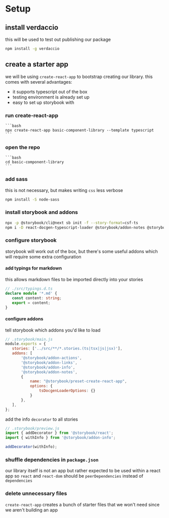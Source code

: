 # Setup
## install verdaccio
this will be used to test out publishing our package
```bash
npm install -g verdaccio
```

## create a starter app
we will be using `create-react-app` to bootstrap creating our library. this comes with several advantages: 
* it supports typescript out of the box
* testing environment is already set up
* easy to set up storybook with

### run create-react-app
    ```bash
    npx create-react-app basic-component-library --template typescript
    ```
### open the repo
    ```bash
    cd basic-component-library
    ```
### add sass
this is not necessary, but makes writing
`css` less verbose
 ```bash
 npm install -S node-sass
 ```

### install storybook and addons
 ```bash
 npx -p @storybook/cli@next sb init -f --story-format=csf-ts
 npm i -D react-docgen-typescript-loader @storybook/addon-notes @storybook/addon-info 
 ```

### configure storybook
storybook will work out of the box,
but there's some useful addons which will require some extra configuration

#### add typings for markdown
this allows markdown files to be imported directly into your stories
```ts
// ./src/typings.d.ts
declare module '*.md' {
   const content: string;
   export = content;
}
```

#### configure addons
tell storybook which addons you'd like to load
```js
// .storybook/main.js
module.exports = {
   stories: ['../src/**/*.stories.(ts|tsx|js|jsx)'],
   addons: [
       '@storybook/addon-actions',
       '@storybook/addon-links',
       '@storybook/addon-info',
       '@storybook/addon-notes',
       {
           name: "@storybook/preset-create-react-app",
           options: {
               tsDocgenLoaderOptions: {}
           }
       },
   ],
};
```
add the info `decorator` to all stories
```js
// .storybook/preview.js
import { addDecorator } from '@storybook/react';
import { withInfo } from '@storybook/addon-info';

addDecorator(withInfo); 
```
### shuffle dependencies in `package.json`
our library itself is not an app but rather expected to
be used within a react app so `react` and `react-dom`
should be `peerDependencies` instead of `dependencies`

### delete unnecessary files
`create-react-app` creates a bunch of starter files 
that we won't need since we aren't building an app